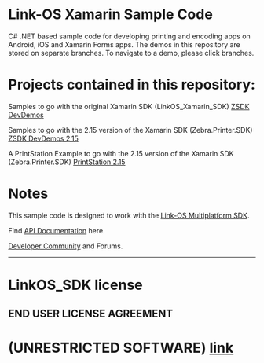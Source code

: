 # Link-OS Xamarin Sample Code 
C# .NET based sample code for developing printing and encoding apps on Android, iOS and Xamarin Forms apps. The demos in this repository are stored on separate branches. To navigate to a demo, please click branches.

# Projects contained in this repository:

Samples to go with the original Xamarin SDK (LinkOS_Xamarin_SDK) [ZSDK DevDemos](https://github.com/Zebra/LinkOS-Xamarin-Samples/tree/ZSDK_DevDemos) 

Samples to go with the 2.15 version of the Xamarin SDK (Zebra.Printer.SDK) [ZSDK DevDemos 2.15](https://github.com/Zebra/LinkOS-Xamarin-Samples/tree/ZSDK_DevDemos_2_15)

A PrintStation Example to go with the 2.15 version of the Xamarin SDK (Zebra.Printer.SDK) [PrintStation 2.15](https://github.com/Zebra/LinkOS-Xamarin-Samples/tree/PrintStation_2_15)

# Notes

This sample code is designed to work with the [Link-OS Multiplatform SDK](http://www.zebra.com/sdk).

Find [API Documentation](http://techdocs.zebra.com/link-os) here.

[Developer Community](https://developer.zebra.com/community/technologies/printers) and Forums.

___

# LinkOS_SDK license
## END USER LICENSE AGREEMENT ##
**(UNRESTRICTED SOFTWARE)** 
 [link](http://link-os.github.io/Zebra_SDK_EULA.pdf)
=======

